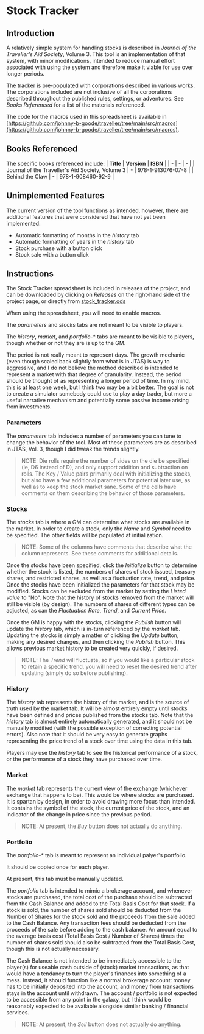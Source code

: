 # Stock Tracker

## Introduction

A relatively simple system for handling stocks is described in *Journal of the Traveller's Aid Society*, Volume 3. This tool is an implementation of that system, with minor modifications, intended to reduce manual effort associated with using the system and therefore make it viable for use over longer periods.

The tracker is pre-populated with corporations described in various works. The corporations included are not inclusive of all the corporations described throughout the published rules, settings, or adventures. See *Books Referenced* for a list of the materials referenced.

The code for the macros used in this spreadsheet is available in [https://github.com/johnny-b-goode/traveller/tree/main/src/macros](https://github.com/johnny-b-goode/traveller/tree/main/src/macros).

## Books Referenced

The specific books referenced include:
| **Title**                                        | **Version** | **ISBN**          |
| -                                                | -           | -                 |
| Journal of the Traveller's Aid Society, Volume 3 | -           | 978-1-913076-07-8 |
| Behind the Claw                                  | -           | 978-1-908460-92-9 |

## Unimplemented Features

The current version of the tool functions as intended, however, there are additional features that were considered that have not yet been implemented:

- Automatic formatting of months in the *history* tab
- Automatic formatting of years in the *history* tab
- Stock purchase with a button click
- Stock sale with a button click

## Instructions
The Stock Tracker spreadsheet is included in releases of the project, and can be downloaded by clicking on *Releases* on the right-hand side of the project page, or directly from [stock_tracker.ods](https://github.com/johnny-b-goode/traveller/releases/latest/download/stock_tracker.ods)

When using the spreadsheet, you will need to enable macros.

The *parameters* and *stocks* tabs are not meant to be visible to players.

The *history*, *market*, and *portfolio-** tabs are meant to be visible to players, though whether or not they are is up to the GM.

The period is not really meant to represent days. The growth mechanic (even though scaled back slightly from what is in JTAS) is way to aggressive, and I do not believe the method described is intended to represent a market with that degree of granularity. Instead, the period should be thought of as representing a longer period of time. In my mind, this is at least one week, but I think two may be a bit better. The goal is not to create a simulator somebody could use to play a day trader, but more a useful narrative mechanism and potentially some passive income arising from investments.

### Parameters
The *parameters* tab includes a number of parameters you can tune to change the behavior of the tool. Most of these parameters are as described in JTAS, Vol. 3, though I did tweak the trends slightly.

> NOTE: Die rolls require the number of sides on the die be specified (ie, D6 instead of D), and only support addition and subtraction on rolls. The Key / Value pairs primarily deal with initializing the stocks, but also have a few additional parameters for potential later use, as well as to keep the stock market sane. Some of the cells have comments on them describing the behavior of those parameters.

### Stocks
The *stocks* tab is where a GM can determine what stocks are available in the market. In order to create a stock, only the *Name* and *Symbol* need to be specified. The other fields will be populated at initialization.

> NOTE: Some of the columns have comments that describe what the column represents. See these comments for additional details.

Once the stocks have been specified, click the *Initialize* button to determine whether the stock is listed, the numbers of shares of stock issued, treasury shares, and restricted shares, as well as a fluctuation rate, trend, and price. Once the stocks have been initialized the parameters for that stock may be modified. Stocks can be excluded from the market by setting the *Listed value* to "No". Note that the history of stocks removed from the market will still be visible (by design). The numbers of shares of different types can be adjusted, as can the *Fluctuation Rate*, *Trend*, and *Current Price*.

Once the GM is happy with the stocks, clicking the *Publish* button will update the *history* tab, which is in-turn referenced by the *market* tab. Updating the stocks is simply a matter of clicking the *Update* button, making any desired changes, and then clicking the *Publish* button. This allows previous market history to be created very quickly, if desired.

> NOTE: The *Trend* will fluctuate, so if you would like a particular stock to retain a specific trend, you will need to reset the desired trend after updating (simply do so before publishing).

### History
The *history* tab represents the history of the market, and is the source of truth used by the market tab. It will be almost entirely empty until stocks have been defined and prices published from the stocks tab. Note that the *history* tab is almost entirely automatically generated, and it should not be manually modified (with the possible exception of correcting potential errors). Also note that it should be very easy to generate graphs representing the price trend of a stock over time using the data in this tab.

Players may use the *history* tab to see the historical performance of a stock, or the performance of a stock they have purchased over time.

### Market
The *market* tab represents the current view of the exchange (whichever exchange that happens to be). This would be where stocks are purchased. It is spartan by design, in order to avoid drawing more focus than intended. It contains the symbol of the stock, the current price of the stock, and an indicator of the change in price since the previous period.

> NOTE: At present, the *Buy* button does not actually do anything.

### Portfolio
The *portfolio-** tab is meant to represent an individual palyer's portfolio.

It should be copied once for each player.

At present, this tab must be manually updated.

The *portfolio* tab is intended to mimic a brokerage account, and whenever stocks are purchased, the total cost of the purchase should be subtracted from the Cash Balance and added to the Total Basis Cost for that stock. If a stock is sold, the number of shares sold should be deducted from the Number of Shares for the stock sold and the proceeds from the sale added to the Cash Balance. Any transaction fees should be deducted from the proceeds of the sale before adding to the cash balance. An amount equal to the average basis cost (Total Basis Cost / Number of Shares) times the number of shares sold should also be subtracted from the Total Basis Cost, though this is not actually necessary.

The Cash Balance is not intended to be immediately accessible to the player(s) for useable cash outside of (stock) market transactions, as that would have a tendancy to turn the player's finances into something of a mess. Instead, it should function like a normal brokerage account: money has to be initially deposited into the account, and money from transactions stays in the account until withdrawn. The account / portfolio is not expected to be accessible from any point in the galaxy, but I think would be reasonably expected to be available alongside similar banking / financial services.

> NOTE: At present, the *Sell* button does not actually do anything.